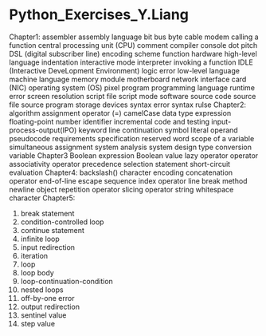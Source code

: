 # Python_Exercises_Y.Liang
Chapter1: 
assembler
assembly language
bit
bus
byte
cable modem
calling a function
central processing unit (CPU)
comment
compiler
console
dot pitch
DSL (digital subscriber line)
encoding scheme
function
hardware
high-level language
indentation
interactive mode
interpreter
invoking a function
IDLE (Interactive DeveLopment Environment)
logic error
low-level language
machine language
memory
module
motherboard
network interface card (NIC)
operating system (OS)
pixel
program
programming language
runtime error
screen resolution
script file
script mode
software
source code
source file
source program
storage devices
syntax error
syntax rulse
Chapter2:
algorithm
assignment operator (=)
camelCase
data type
expression
floating-point number
identifier
incremental code and testing
input-process-output(IPO)
keyword
line continuation symbol
literal
operand
pseudocode
requirements specification
reserved word
scope of a variable
simultaneous assignment
system analysis
system design
type conversion
variable
Chapter3
Boolean expression
Boolean value
lazy operator
operator associativity
operator precedence
selection statement
short-circuit evaluation
Chapter4:
backslash(\)
character encoding
concatenation operator
end-of-line
escape sequence
index operator
line break
method
newline
object
repetition operator
slicing operator
string
whitespace character
Chapter5:
1. break statement
2. condition-controlled loop 
3. continue statement
4. infinite loop
5. input redirection
6. iteration
7. loop
8. loop body
9. loop-continuation-condition
10. nested loops
11. off-by-one error
12. output redirection
13. sentinel value
14. step value

